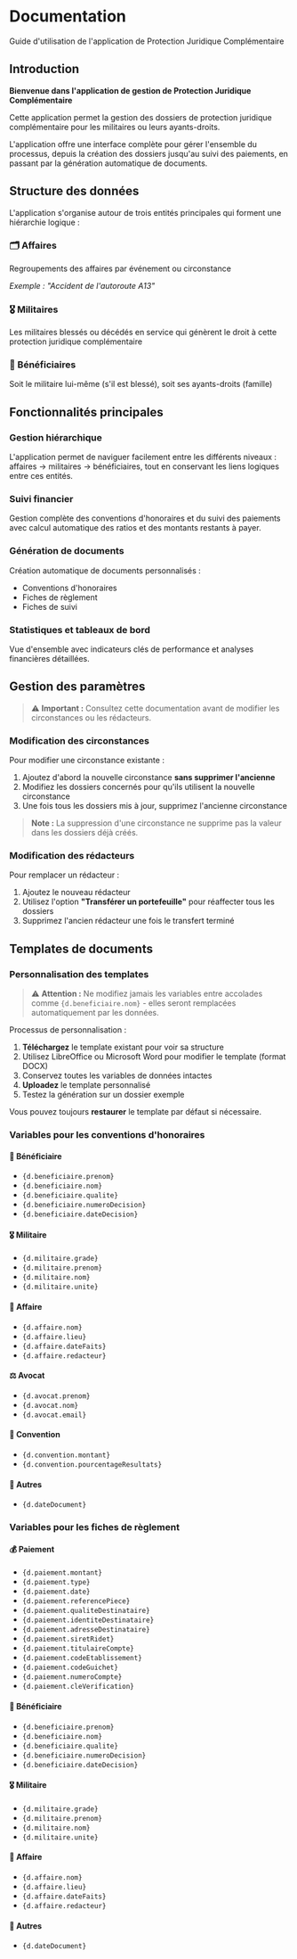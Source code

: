 # Documentation

Guide d'utilisation de l'application de Protection Juridique Complémentaire

## Introduction

**Bienvenue dans l'application de gestion de Protection Juridique Complémentaire**

Cette application permet la gestion des dossiers de protection juridique complémentaire pour les militaires ou leurs ayants-droits.

L'application offre une interface complète pour gérer l'ensemble du processus, depuis la création des dossiers jusqu'au suivi des paiements, en passant par la génération automatique de documents.

## Structure des données

L'application s'organise autour de trois entités principales qui forment une hiérarchie logique :

### 🗂️ Affaires
Regroupements des affaires par événement ou circonstance

*Exemple : "Accident de l'autoroute A13"*

### 🎖️ Militaires
Les militaires blessés ou décédés en service qui génèrent le droit à cette protection juridique complémentaire

### 👥 Bénéficiaires
Soit le militaire lui-même (s'il est blessé), soit ses ayants-droits (famille)

## Fonctionnalités principales

### Gestion hiérarchique
L'application permet de naviguer facilement entre les différents niveaux : affaires → militaires → bénéficiaires, tout en conservant les liens logiques entre ces entités.

### Suivi financier
Gestion complète des conventions d'honoraires et du suivi des paiements avec calcul automatique des ratios et des montants restants à payer.

### Génération de documents
Création automatique de documents personnalisés :
- Conventions d'honoraires
- Fiches de règlement
- Fiches de suivi

### Statistiques et tableaux de bord
Vue d'ensemble avec indicateurs clés de performance et analyses financières détaillées.

## Gestion des paramètres

> ⚠️ **Important :** Consultez cette documentation avant de modifier les circonstances ou les rédacteurs.

### Modification des circonstances

Pour modifier une circonstance existante :

1. Ajoutez d'abord la nouvelle circonstance **sans supprimer l'ancienne**
2. Modifiez les dossiers concernés pour qu'ils utilisent la nouvelle circonstance
3. Une fois tous les dossiers mis à jour, supprimez l'ancienne circonstance

> **Note :** La suppression d'une circonstance ne supprime pas la valeur dans les dossiers déjà créés.

### Modification des rédacteurs

Pour remplacer un rédacteur :

1. Ajoutez le nouveau rédacteur
2. Utilisez l'option **"Transférer un portefeuille"** pour réaffecter tous les dossiers
3. Supprimez l'ancien rédacteur une fois le transfert terminé

## Templates de documents

### Personnalisation des templates

> ⚠️ **Attention :** Ne modifiez jamais les variables entre accolades comme `{d.beneficiaire.nom}` - elles seront remplacées automatiquement par les données.

Processus de personnalisation :

1. **Téléchargez** le template existant pour voir sa structure
2. Utilisez LibreOffice ou Microsoft Word pour modifier le template (format DOCX)
3. Conservez toutes les variables de données intactes
4. **Uploadez** le template personnalisé
5. Testez la génération sur un dossier exemple

Vous pouvez toujours **restaurer** le template par défaut si nécessaire.

### Variables pour les conventions d'honoraires

#### 👤 Bénéficiaire
- `{d.beneficiaire.prenom}`
- `{d.beneficiaire.nom}`
- `{d.beneficiaire.qualite}`
- `{d.beneficiaire.numeroDecision}`
- `{d.beneficiaire.dateDecision}`

#### 🎖️ Militaire
- `{d.militaire.grade}`
- `{d.militaire.prenom}`
- `{d.militaire.nom}`
- `{d.militaire.unite}`

#### 📁 Affaire
- `{d.affaire.nom}`
- `{d.affaire.lieu}`
- `{d.affaire.dateFaits}`
- `{d.affaire.redacteur}`

#### ⚖️ Avocat
- `{d.avocat.prenom}`
- `{d.avocat.nom}`
- `{d.avocat.email}`

#### 📄 Convention
- `{d.convention.montant}`
- `{d.convention.pourcentageResultats}`

#### 📅 Autres
- `{d.dateDocument}`

### Variables pour les fiches de règlement

#### 💰 Paiement
- `{d.paiement.montant}`
- `{d.paiement.type}`
- `{d.paiement.date}`
- `{d.paiement.referencePiece}`
- `{d.paiement.qualiteDestinataire}`
- `{d.paiement.identiteDestinataire}`
- `{d.paiement.adresseDestinataire}`
- `{d.paiement.siretRidet}`
- `{d.paiement.titulaireCompte}`
- `{d.paiement.codeEtablissement}`
- `{d.paiement.codeGuichet}`
- `{d.paiement.numeroCompte}`
- `{d.paiement.cleVerification}`

#### 👤 Bénéficiaire
- `{d.beneficiaire.prenom}`
- `{d.beneficiaire.nom}`
- `{d.beneficiaire.qualite}`
- `{d.beneficiaire.numeroDecision}`
- `{d.beneficiaire.dateDecision}`

#### 🎖️ Militaire
- `{d.militaire.grade}`
- `{d.militaire.prenom}`
- `{d.militaire.nom}`
- `{d.militaire.unite}`

#### 📁 Affaire
- `{d.affaire.nom}`
- `{d.affaire.lieu}`
- `{d.affaire.dateFaits}`
- `{d.affaire.redacteur}`

#### 📅 Autres
- `{d.dateDocument}`
